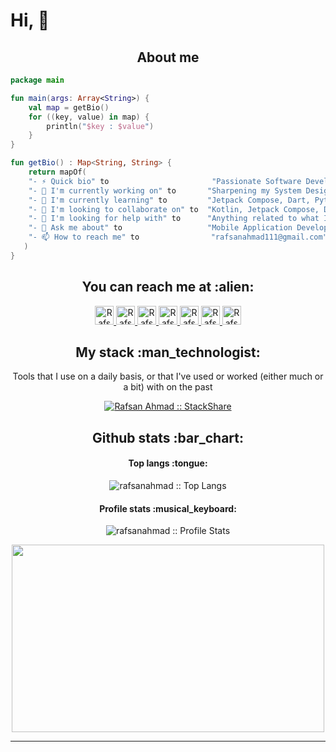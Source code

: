 # Hi, 👋

<h2 align="center">About me</h2>

```kotlin
package main

fun main(args: Array<String>) {
    val map = getBio()
    for ((key, value) in map) {
        println("$key : $value")
    }
}

fun getBio() : Map<String, String> {
    return mapOf(
	"- ⚡ Quick bio" to                       "Passionate Software Developer with experience in developing complex mobile solutions, scalable system design.",
	"- 🔭 I'm currently working on" to       "Sharpening my System Design, Architecture, Problem-Solving Skills.",
	"- 🌱 I'm currently learning" to         "Jetpack Compose, Dart, Python, Keras, TensorFlow.",
	"- 👯 I'm looking to collaborate on" to  "Kotlin, Jetpack Compose, Dart Sdk, AI/ML projects.",
	"- 🤔 I'm looking for help with" to      "Anything related to what I am currently learning 😅.",
	"- 💬 Ask me about" to                   "Mobile Application Development, Android, Kotlin, Java, Swift, Flutter, Dart.",
	"- 📫 How to reach me" to                "rafsanahmad111@gmail.com"
   )
}
```

<h2 align="center">You can reach me at :alien:</h2>

<p align="center">

  <a href="https://www.linkedin.com/in/rafsan-ahmad-943543105">
    <img src="https://www.vectorlogo.zone/logos/linkedin/linkedin-icon.svg" alt="Rafsan Ahmad's LinkedIn Profile" height="30" width="30">
  </a>

  <a href="https://stackoverflow.com/users/6139861/rafsanahmad007?tab=profile">
    <img src="https://www.vectorlogo.zone/logos/stackoverflow/stackoverflow-icon.svg" alt="Rafsan Ahmad's Stack Overflow Profile" height="30" width="30">
  </a>

  <a href="https://stackexchange.com/users/8153562/rafsanahmad007">
    <img src="https://www.vectorlogo.zone/logos/stackexchange/stackexchange-icon.svg" alt="Rafsan Ahmad's Stack Exchange Profile" height="30" width="30">
  </a>

  <a href="https://www.hackerrank.com/NULL_0">
    <img src="https://cdn.worldvectorlogo.com/logos/hackerrank.svg" alt="Rafsan Ahmad's Hackerrank Profile" height="30" width="30">
  </a>
  
  <a href="https://leetcode.com/NULL_0/">
    <img src="https://upload.wikimedia.org/wikipedia/commons/1/19/LeetCode_logo_black.png" alt="Rafsan Ahmad's Leetcode Profile" height="30" width="30">
  </a>
  
  <a href="https://medium.com/@rafsan.ahmad.iut">
    <img src="https://www.vectorlogo.zone/logos/medium/medium-tile.svg" alt="Rafsan Ahmad's Medium Profile" height="30" width="30">
  </a>
  
  <a href="https://twitter.com/rafsanahmad007">
    <img src="https://cdn.worldvectorlogo.com/logos/twitter-6.svg" alt="Rafsan Ahmad's Twitter Profile" height="30" width="30">
  </a>
</p>

<h2 align="center">My stack :man_technologist:</h2>

<p align="center">Tools that I use on a daily basis, or that I've used or worked (either much or a bit) with on the past</p>
<p align="center">
  <a href="https://stackshare.io/rafsanahmad111/my-stack">
    <img src="http://img.shields.io/badge/tech-stack-0690fa.svg?style=flat" alt="Rafsan Ahmad :: StackShare" />
  </a>
</p>

<h2 align="center">Github stats :bar_chart:</h2>

<h4 align="center">Top langs :tongue:</h4>

<p align="center"><img src="https://github-readme-stats-rafsan.vercel.app/api/top-langs/?username=rafsanahmad&count_private=true&langs_count=10&theme=tokyonight&layout=compact&hide=html,css" alt="rafsanahmad :: Top Langs" /></p>


<h4 align="center">Profile stats :musical_keyboard:</h4>

<p align="center"><img src="https://github-readme-stats-rafsan.vercel.app/api?username=rafsanahmad&show_icons=true&theme=synthwave&count_private=true" alt="rafsanahmad :: Profile Stats" /></p>

<p align="center"><img src="https://tenor.com/view/silicon-valley-gif-5518465.gif" alt="" height="300" width="500"></p>

----
